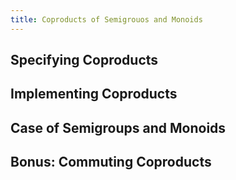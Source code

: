 ```yaml
---
title: Coproducts of Semigrouos and Monoids
---
```


## Specifying Coproducts

## Implementing Coproducts

## Case of Semigroups and Monoids

## Bonus: Commuting Coproducts

